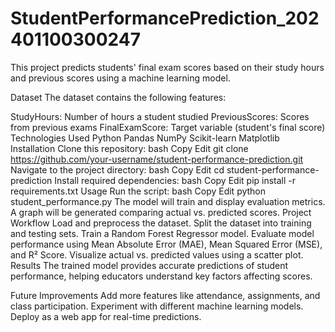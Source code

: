 # StudentPerformancePrediction_202401100300247

This project predicts students' final exam scores based on their study hours and previous scores using a machine learning model.

Dataset
The dataset contains the following features:

StudyHours: Number of hours a student studied
PreviousScores: Scores from previous exams
FinalExamScore: Target variable (student's final score)
Technologies Used
Python
Pandas
NumPy
Scikit-learn
Matplotlib
Installation
Clone this repository:
bash
Copy
Edit
git clone https://github.com/your-username/student-performance-prediction.git
Navigate to the project directory:
bash
Copy
Edit
cd student-performance-prediction
Install required dependencies:
bash
Copy
Edit
pip install -r requirements.txt
Usage
Run the script:
bash
Copy
Edit
python student_performance.py
The model will train and display evaluation metrics.
A graph will be generated comparing actual vs. predicted scores.
Project Workflow
Load and preprocess the dataset.
Split the dataset into training and testing sets.
Train a Random Forest Regressor model.
Evaluate model performance using Mean Absolute Error (MAE), Mean Squared Error (MSE), and R² Score.
Visualize actual vs. predicted values using a scatter plot.
Results
The trained model provides accurate predictions of student performance, helping educators understand key factors affecting scores.

Future Improvements
Add more features like attendance, assignments, and class participation.
Experiment with different machine learning models.
Deploy as a web app for real-time predictions.
